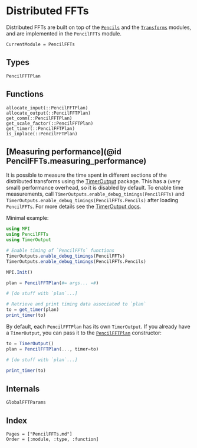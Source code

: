 # Distributed FFTs

Distributed FFTs are built on top of the [`Pencils`](@ref) and the
[`Transforms`](@ref) modules, and are implemented in the `PencilFFTs` module.

```@meta
CurrentModule = PencilFFTs
```

## Types

```@docs
PencilFFTPlan
```

## Functions

```@docs
allocate_input(::PencilFFTPlan)
allocate_output(::PencilFFTPlan)
get_comm(::PencilFFTPlan)
get_scale_factor(::PencilFFTPlan)
get_timer(::PencilFFTPlan)
is_inplace(::PencilFFTPlan)
```

## [Measuring performance](@id PencilFFTs.measuring_performance)

It is possible to measure the time spent in different sections of the distributed transforms using the [TimerOutput](https://github.com/KristofferC/TimerOutputs.jl) package. This has a (very small) performance overhead, so it is disabled by default. To enable time measurements, call `TimerOutputs.enable_debug_timings(PencilFFTs)` and `TimerOutputs.enable_debug_timings(PencilFFTs.Pencils)` after loading `PencilFFTs`. For more details see the [TimerOutput docs](https://github.com/KristofferC/TimerOutputs.jl#overhead).

Minimal example:

```julia
using MPI
using PencilFFTs
using TimerOutput

# Enable timing of `PencilFFTs` functions
TimerOutputs.enable_debug_timings(PencilFFTs)
TimerOutputs.enable_debug_timings(PencilFFTs.Pencils)

MPI.Init()

plan = PencilFFTPlan(#= args... =#)

# [do stuff with `plan`...]

# Retrieve and print timing data associated to `plan`
to = get_timer(plan)
print_timer(to)
```

By default, each `PencilFFTPlan` has its own `TimerOutput`. If you already have a `TimerOutput`, you can pass it to the [`PencilFFTPlan`](@ref) constructor:

```julia
to = TimerOutput()
plan = PencilFFTPlan(..., timer=to)

# [do stuff with `plan`...]

print_timer(to)
```

## Internals

```@docs
GlobalFFTParams
```

## Index

```@index
Pages = ["PencilFFTs.md"]
Order = [:module, :type, :function]
```
